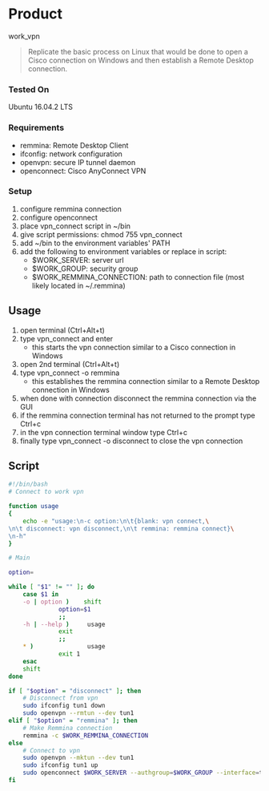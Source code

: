 # Product
work_vpn

> Replicate the basic process on Linux that would be done to open a Cisco connection on Windows and then establish a Remote Desktop connection.

### Tested On
Ubuntu 16.04.2 LTS

### Requirements
* remmina: Remote Desktop Client
* ifconfig: network configuration
* openvpn: secure IP tunnel daemon
* openconnect: Cisco AnyConnect VPN
### Setup
1. configure remmina connection
2. configure openconnect
3. place vpn_connect script in ~/bin
4. give script permissions: chmod 755 vpn_connect
5. add ~/bin to the environment variables' PATH
6. add the following to environment variables or replace in script:
    * $WORK_SERVER: server url
    * $WORK_GROUP: security group
    * $WORK_REMMINA_CONNECTION: path to connection file (most likely located in ~/.remmina)

## Usage
1. open terminal (Ctrl+Alt+t)
2. type vpn_connect and enter
    * this starts the vpn connection similar to a Cisco connection in Windows
3. open 2nd terminal (Ctrl+Alt+t)
4. type vpn_connect -o remmina
    * this establishes the remmina connection similar to a Remote Desktop connection in Windows
5. when done with connection disconnect the remmina connection via the GUI
6. if the remmina connection terminal has not returned to the prompt type Ctrl+c
7. in the vpn connection terminal window type Ctrl+c
8. finally type vpn_connect -o disconnect to close the vpn connection

## Script
```bash
#!/bin/bash
# Connect to work vpn

function usage
{
    echo -e "usage:\n-c option:\n\t{blank: vpn connect,\
\n\t disconnect: vpn disconnect,\n\t remmina: remmina connect}\
\n-h"
}

# Main

option=

while [ "$1" != "" ]; do
    case $1 in
	-o | option )    shift
			  option=$1
			  ;;
	-h | --help )     usage
			  exit
			  ;;
	* )               usage
			  exit 1
    esac
    shift
done

if [ "$option" = "disconnect" ]; then
    # Disconnect from vpn
    sudo ifconfig tun1 down
    sudo openvpn --rmtun --dev tun1
elif [ "$option" = "remmina" ]; then
    # Make Remmina connection
    remmina -c $WORK_REMMINA_CONNECTION
else
    # Connect to vpn
    sudo openvpn --mktun --dev tun1
    sudo ifconfig tun1 up
    sudo openconnect $WORK_SERVER --authgroup=$WORK_GROUP --interface=tun1
fi

```
